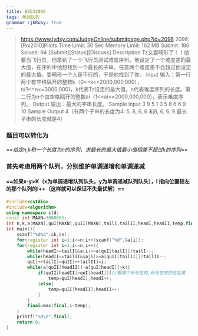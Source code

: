```yaml
---
title: BZOJ2096
tags: 单调队列
grammar_cjkRuby: true
---
```

>  https://www.lydsy.com/JudgeOnline/submitpage.php?id=2096
2096: [Poi2010]Pilots
Time Limit: 30 Sec  Memory Limit: 162 MB
Submit: 186  Solved: 94
[Submit][Status][Discuss]
Description
Tz又耍畸形了！！他要当飞行员，他拿到了一个飞行员测试难度序列，他设定了一个难度差的最大值，在序列中他想找到一个最长的子串，任意两个难度差不会超过他设定的最大值。耍畸形一个人是不行的，于是他找到了你。
Input
输入：第一行两个有空格隔开的整数k（0<=k<=2000,000,000），n(1<=n<=3000,000)，k代表Tz设定的最大值，n代表难度序列的长度。第二行为n个由空格隔开的整数ai（1<=ai<=2000,000,000），表示难度序列。
Output
输出：最大的字串长度。
Sample Input
3 9
5 1 3 5 8 6 6 9 10
Sample Output
4（有两个子串的长度为4: 5, 8, 6, 6 和8, 6, 6, 9.最长子串的长度就是4） 

 ### 题目可以转化为
 ==*给定n,k和一个长度为n的序列，求最长的最大值最小值相差不超过k的序列*==
 ### 首先考虑用两个队列，分别维护单调递增和单调递减
 
 #### ==如果x-y>K（x为单调递增队列队头，y为单调递减队列队头），l 指向位置较左的那个队列的l++（这样就可以保证不失最优解）==
 
 

``` cpp
#include<cstdio>  
#include<algorithm>  
using namespace std;
const int MAXN=3000005;  
int n,k,a[MAXN],quI[MAXN],quII[MAXN],tailI,tailII,headI,headII,temp,final;
int main(){
    scanf("%d%d",&k,&n);
    for(register int i=1;i<=n;i++)scanf("%d",&a[i]);
    for(register int i=1;i<=n;i++){
        while(headI<=tailI&&a[i]<=a[quI[tailI]])tailI--;
        while(headII<=tailII&&a[i]>=a[quII[tailII]])tailII--;
        quI[++tailI]=quII[++tailII]=i;
        while(a[quII[headII]]-a[quI[headI]]>k){
            if(quII[headII]>quI[headI]){//看哪个标号在前,标号在前的往后推
                temp=quI[headI];headI++;
            }else{
                temp=quII[headII];headII++;
            }
        }
        final=max(final,i-temp);        
    }
    printf("%d\n",final);
    return 0;
}
```

